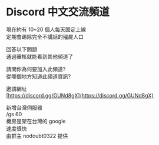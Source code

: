 # Discord 中文交流頻道

現在約有 10~20 個人每天固定上線  
定期會踢除完全不講話的殭屍人口

回答以下問題  
通過審核就能看到其他頻道了

請問你為何要加入此頻道?  
從哪個地方知道此頻道資訊?

邀請網址  
[https://discord.gg/GUNd8gX](https://discord.gg/GUNd8gX)

新增台灣伺服器  
/gs 60  
機房是架在台灣的 google  
速度很快  
由群主 nodoubt0322 提供
